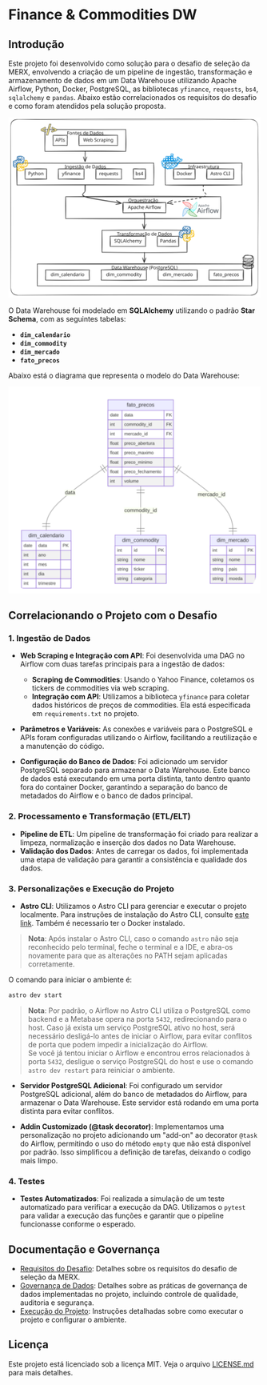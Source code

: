 # Finance & Commodities DW

## Introdução

Este projeto foi desenvolvido como solução para o desafio de seleção da MERX, envolvendo a criação de um pipeline de ingestão, transformação e armazenamento de dados em um Data Warehouse utilizando Apache Airflow, Python, Docker, PostgreSQL, as bibliotecas `yfinance`, `requests`, `bs4`, `sqlalchemy` e `pandas`. Abaixo estão correlacionados os requisitos do desafio e como foram atendidos pela solução proposta.

![Estrutura do Projeto](docs/imgs/projeto.svg)

O Data Warehouse foi modelado em **SQLAlchemy** utilizando o padrão **Star Schema**, com as seguintes tabelas:

- **`dim_calendario`**
- **`dim_commodity`**
- **`dim_mercado`**
- **`fato_precos`**

Abaixo está o diagrama que representa o modelo do Data Warehouse:

![Modelo Data Warehouse](docs/imgs/model_dw.svg)

## Correlacionando o Projeto com o Desafio

### 1. Ingestão de Dados

- **Web Scraping e Integração com API**: Foi desenvolvida uma DAG no Airflow com duas tarefas principais para a ingestão de dados:
  - **Scraping de Commodities**: Usando o Yahoo Finance, coletamos os tickers de commodities via web scraping.
  - **Integração com API**: Utilizamos a biblioteca `yfinance` para coletar dados históricos de preços de commodities. Ela está especificada em `requirements.txt` no projeto.

- **Parâmetros e Variáveis**: As conexões e variáveis para o PostgreSQL e APIs foram configuradas utilizando o Airflow, facilitando a reutilização e a manutenção do código.

- **Configuração do Banco de Dados**: Foi adicionado um servidor PostgreSQL separado para armazenar o Data Warehouse. Este banco de dados está executando em uma porta distinta, tanto dentro quanto fora do container Docker, garantindo a separação do banco de metadados do Airflow e o banco de dados principal.

### 2. Processamento e Transformação (ETL/ELT)

- **Pipeline de ETL**: Um pipeline de transformação foi criado para realizar a limpeza, normalização e inserção dos dados no Data Warehouse.
- **Validação dos Dados**: Antes de carregar os dados, foi implementada uma etapa de validação para garantir a consistência e qualidade dos dados.

### 3. Personalizações e Execução do Projeto

- **Astro CLI**: Utilizamos o Astro CLI para gerenciar e executar o projeto localmente.  Para instruções de instalação do Astro CLI, consulte [este link](https://www.astronomer.io/docs/astro/cli/install-cli/). Também é necessario ter o Docker instalado.

> **Nota**: Após instalar o Astro CLI, caso o comando `astro` não seja reconhecido pelo terminal, feche o terminal e a IDE, e abra-os novamente para que as alterações no PATH sejam aplicadas corretamente.

O comando para iniciar o ambiente é:

  ```bash
  astro dev start
  ```

> **Nota**: Por padrão, o Airflow no Astro CLI utiliza o PostgreSQL como backend e a Metabase opera na porta `5432`, redirecionando para o host. Caso já exista um serviço PostgreSQL ativo no host, será necessário desligá-lo antes de iniciar o Airflow, para evitar conflitos de porta que podem impedir a inicialização do Airflow.  
> Se você já tentou iniciar o Airflow e encontrou erros relacionados à porta `5432`, desligue o serviço PostgreSQL do host e use o comando `astro dev restart` para reiniciar o ambiente.

- **Servidor PostgreSQL Adicional**: Foi configurado um servidor PostgreSQL adicional, além do banco de metadados do Airflow, para armazenar o Data Warehouse. Este servidor está rodando em uma porta distinta para evitar conflitos.

- **Addin Customizado (@task decorator)**: Implementamos uma personalização no projeto adicionando um "add-on" ao decorator `@task` do Airflow, permitindo o uso do método `empty` que não está disponível por padrão. Isso simplificou a definição de tarefas, deixando o codigo mais limpo.

### 4. Testes

- **Testes Automatizados**: Foi realizada a simulação de um teste automatizado para verificar a execução da DAG. Utilizamos o `pytest` para validar a execução das funções e garantir que o pipeline funcionasse conforme o esperado.

## Documentação e Governança

- [Requisitos do Desafio](docs/requisitos_desafio.md): Detalhes sobre os requisitos do desafio de seleção da MERX.
- [Governança de Dados](docs/governanca_dados.md): Detalhes sobre as práticas de governança de dados implementadas no projeto, incluindo controle de qualidade, auditoria e segurança.
- [Execução do Projeto](docs/execucao_projeto.md): Instruções detalhadas sobre como executar o projeto e configurar o ambiente.

## Licença

Este projeto está licenciado sob a licença MIT. Veja o arquivo [LICENSE.md](LICENSE) para mais detalhes.
